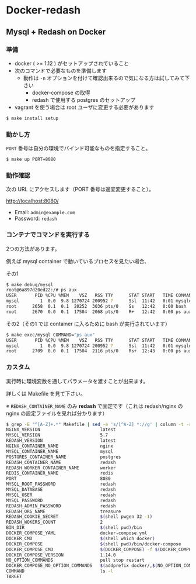 # Docker-redash

## Mysql + Redash on Docker

### 準備

* docker ( >= 1.12 ) がセットアップされていること
* 次のコマンドで必要なものを準備します
  * 動作は `-n` オプションを付けて確認出来るので気になる方は試してみて下さい
      * docker-compose の取得
      * redash で使用する postgres のセットアップ
* vagrant を使う場合は root ユーザに変更する必要があります

```bash
$ make install setup
```

### 動かし方

`PORT` 番号は自分の環境でバインド可能なものを指定すること。

```bash
$ make up PORT=8080
```

### 動作確認

次の URL にアクセスします（PORT 番号は適宜変更すること）。

[http://localhost:8080/](http://localhost:8080/)

* Email: `admin@example.com`
* Password: `redash`


### コンテナでコマンドを実行する

2つの方法があります。

例えば mysql container で動いているプロセスを見たい場合、


その1

```bash
$ make debug/mysql
root@6a897d20ed22:/# ps aux
USER       PID %CPU %MEM    VSZ   RSS TTY      STAT START   TIME COMMAND
mysql        1  0.0  9.8 1270724 200952 ?      Ssl  11:42   0:01 mysqld
root      2658  0.1  0.1  20252  3036 pts/0    Ss   12:42   0:00 bash
root      2670  0.0  0.1  17504  2068 pts/0    R+   12:42   0:00 ps aux
```

その2（その1 では container に入るために bash が実行されています）

```bash
$ make exec/mysql COMMAND="ps aux"
USER       PID %CPU %MEM    VSZ   RSS TTY      STAT START   TIME COMMAND
mysql        1  0.0  9.8 1270724 200952 ?      Ssl  11:42   0:01 mysqld
root      2709  0.0  0.1  17504  2116 pts/0    Rs+  12:43   0:00 ps aux
```

### カスタム

実行時に環境変数を通してパラメータを渡すことが出来ます。

詳しくは Makefile を見て下さい。

※ `REDASH_CONTAINER_NAME` のみ **redash** で固定です（これは redash/nginx の nginx の設定ファイルを見れば分かります）

```bash
$ grep -E "^[A-Z]+.*" Makefile | sed -e 's/[^A-Z] *://g' | column -t -s "="
NGINX_VERSION                       latest
MYSQL_VERSION                       5.7
REDASH_VERSION                      latest
NGINX_CONTAINER_NAME                nginx
MYSQL_CONTAINER_NAME                mysql
POSTGRES_CONTAINER_NAME             postgres
REDASH_CONTAINER_NAME               redash
REDASH_WORKER_CONTAINER_NAME        worker
REDIS_CONTAINER_NAME                redis
PORT                                8080
MYSQL_ROOT_PASSWORD                 redash
MYSQL_DATABASE                      redash
MYSQL_USER                          redash
MYSQL_PASSWORD                      redash
REDASH_ADMIN_PASSWORD               redash
REDASH_ORG_NAME                     treasure
REDASH_COOKIE_SECRET                $(shell pwgen 32 -1)
REDASH_WOKERS_COUNT                 2
BIN_DIR                             $(shell pwd)/bin
DOCKER_COMPOSE_YAML                 docker-compose.yml
DOCKER_CMD                          $(shell which docker)
DOCKER_COMPOSE                      $(shell pwd)/bin/docker-compose
DOCKER_COMPOSE_CMD                  $(DOCKER_COMPOSE) -f $(DOCKER_COMPOSE_YAML)
DOCKER_COMPOSE_VERSION              1.14.0
NO_OPTION_COMMANDS                  pull stop restart
DOCKER_COMPOSE_NO_OPTION_COMMANDS   $(addprefix docker/,$(NO_OPTION_COMMANDS))
COMMAND                             ls -l
TARGET
```
